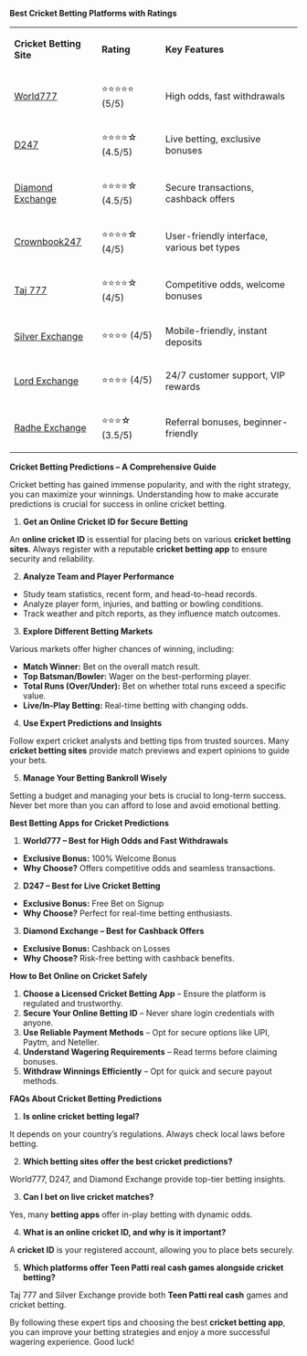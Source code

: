 <p><strong>Best Cricket Betting Platforms with Ratings</strong></p>
<table>
<tbody>
<tr>
<td>
<p><strong>Cricket Betting Site</strong></p>
</td>
<td>
<p><strong>Rating</strong></p>
</td>
<td>
<p><strong>Key Features</strong></p>
</td>
</tr>
<tr>
<td>
<p><a href="https://world777signup.com/">World777</a></p>
</td>
<td>
<p>⭐⭐⭐⭐⭐ (5/5)</p>
</td>
<td>
<p>High odds, fast withdrawals</p>
</td>
</tr>
<tr>
<td>
<p><a href="https://d247signup.com/">D247</a></p>
</td>
<td>
<p>⭐⭐⭐⭐☆ (4.5/5)</p>
</td>
<td>
<p>Live betting, exclusive bonuses</p>
</td>
</tr>
<tr>
<td>
<p><a href="http://diamondsexchangecom.com/">Diamond Exchange</a></p>
</td>
<td>
<p>⭐⭐⭐⭐☆ (4.5/5)</p>
</td>
<td>
<p>Secure transactions, cashback offers</p>
</td>
</tr>
<tr>
<td>
<p><a href="https://taj007com.com/">Crownbook247</a></p>
</td>
<td>
<p>⭐⭐⭐⭐☆ (4/5)</p>
</td>
<td>
<p>User-friendly interface, various bet types</p>
</td>
</tr>
<tr>
<td>
<p><a href="https://taj007com.com/">Taj 777</a></p>
</td>
<td>
<p>⭐⭐⭐⭐☆ (4/5)</p>
</td>
<td>
<p>Competitive odds, welcome bonuses</p>
</td>
</tr>
<tr>
<td>
<p><a href="https://silverrexchcom.com/">Silver Exchange</a></p>
</td>
<td>
<p>⭐⭐⭐⭐ (4/5)</p>
</td>
<td>
<p>Mobile-friendly, instant deposits</p>
</td>
</tr>
<tr>
<td>
<p><a href="https://lordsexchangeid.com/">Lord Exchange</a></p>
</td>
<td>
<p>⭐⭐⭐⭐ (4/5)</p>
</td>
<td>
<p>24/7 customer support, VIP rewards</p>
</td>
</tr>
<tr>
<td>
<p><a href="https://radheexchxyz.com/">Radhe Exchange</a></p>
</td>
<td>
<p>⭐⭐⭐☆ (3.5/5)</p>
</td>
<td>
<p>Referral bonuses, beginner-friendly</p>
</td>
</tr>
</tbody>
</table>
<p><strong>Cricket Betting Predictions &ndash; A Comprehensive Guide</strong></p>
<p>Cricket betting has gained immense popularity, and with the right strategy, you can maximize your winnings. Understanding how to make accurate predictions is crucial for success in online cricket betting.</p>
<ol>
<li><strong> Get an Online Cricket ID for Secure Betting</strong></li>
</ol>
<p>An <strong>online cricket ID</strong> is essential for placing bets on various <strong>cricket betting sites</strong>. Always register with a reputable <strong>cricket betting app</strong> to ensure security and reliability.</p>
<ol start="2">
<li><strong> Analyze Team and Player Performance</strong></li>
</ol>
<ul>
<li>Study team statistics, recent form, and head-to-head records.</li>
<li>Analyze player form, injuries, and batting or bowling conditions.</li>
<li>Track weather and pitch reports, as they influence match outcomes.</li>
</ul>
<ol start="3">
<li><strong> Explore Different Betting Markets</strong></li>
</ol>
<p>Various markets offer higher chances of winning, including:</p>
<ul>
<li><strong>Match Winner:</strong> Bet on the overall match result.</li>
<li><strong>Top Batsman/Bowler:</strong> Wager on the best-performing player.</li>
<li><strong>Total Runs (Over/Under):</strong> Bet on whether total runs exceed a specific value.</li>
<li><strong>Live/In-Play Betting:</strong> Real-time betting with changing odds.</li>
</ul>
<ol start="4">
<li><strong> Use Expert Predictions and Insights</strong></li>
</ol>
<p>Follow expert cricket analysts and betting tips from trusted sources. Many <strong>cricket betting sites</strong> provide match previews and expert opinions to guide your bets.</p>
<ol start="5">
<li><strong> Manage Your Betting Bankroll Wisely</strong></li>
</ol>
<p>Setting a budget and managing your bets is crucial to long-term success. Never bet more than you can afford to lose and avoid emotional betting.</p>
<p><strong>Best Betting Apps for Cricket Predictions</strong></p>
<ol>
<li><strong> World777 &ndash; Best for High Odds and Fast Withdrawals</strong></li>
</ol>
<ul>
<li><strong>Exclusive Bonus:</strong> 100% Welcome Bonus</li>
<li><strong>Why Choose?</strong> Offers competitive odds and seamless transactions.</li>
</ul>
<ol start="2">
<li><strong> D247 &ndash; Best for Live Cricket Betting</strong></li>
</ol>
<ul>
<li><strong>Exclusive Bonus:</strong> Free Bet on Signup</li>
<li><strong>Why Choose?</strong> Perfect for real-time betting enthusiasts.</li>
</ul>
<ol start="3">
<li><strong> Diamond Exchange &ndash; Best for Cashback Offers</strong></li>
</ol>
<ul>
<li><strong>Exclusive Bonus:</strong> Cashback on Losses</li>
<li><strong>Why Choose?</strong> Risk-free betting with cashback benefits.</li>
</ul>
<p><strong>How to Bet Online on Cricket Safely</strong></p>
<ol>
<li><strong>Choose a Licensed Cricket Betting App</strong> &ndash; Ensure the platform is regulated and trustworthy.</li>
<li><strong>Secure Your Online Betting ID</strong> &ndash; Never share login credentials with anyone.</li>
<li><strong>Use Reliable Payment Methods</strong> &ndash; Opt for secure options like UPI, Paytm, and Neteller.</li>
<li><strong>Understand Wagering Requirements</strong> &ndash; Read terms before claiming bonuses.</li>
<li><strong>Withdraw Winnings Efficiently</strong> &ndash; Opt for quick and secure payout methods.</li>
</ol>
<p><strong>FAQs About Cricket Betting Predictions</strong></p>
<ol>
<li><strong> Is online cricket betting legal?</strong></li>
</ol>
<p>It depends on your country&rsquo;s regulations. Always check local laws before betting.</p>
<ol start="2">
<li><strong> Which betting sites offer the best cricket predictions?</strong></li>
</ol>
<p>World777, D247, and Diamond Exchange provide top-tier betting insights.</p>
<ol start="3">
<li><strong> Can I bet on live cricket matches?</strong></li>
</ol>
<p>Yes, many <strong>betting apps</strong> offer in-play betting with dynamic odds.</p>
<ol start="4">
<li><strong> What is an online cricket ID, and why is it important?</strong></li>
</ol>
<p>A <strong>cricket ID</strong> is your registered account, allowing you to place bets securely.</p>
<ol start="5">
<li><strong> Which platforms offer Teen Patti real cash games alongside cricket betting?</strong></li>
</ol>
<p>Taj 777 and Silver Exchange provide both <strong>Teen Patti real cash</strong> games and cricket betting.</p>
<p>By following these expert tips and choosing the best <strong>cricket betting app</strong>, you can improve your betting strategies and enjoy a more successful wagering experience. Good luck!</p>
